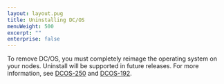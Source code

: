 ```yaml
---
layout: layout.pug
title: Uninstalling DC/OS
menuWeight: 500
excerpt: ""
enterprise: false
---
```

<!-- This source repo for this topic is https://github.com/dcos/dcos-docs -->

To remove DC/OS, you must completely reimage the operating system on your nodes. Uninstall will be supported in future releases. For more information, see [DCOS-250](https://dcosjira.atlassian.net/browse/DCOS-250) and [DCOS-192](https://dcosjira.atlassian.net/browse/DCOS-192).